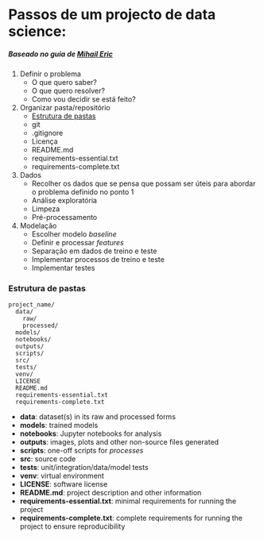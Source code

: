 # Passos de um projecto de data science:
##### Baseado no guia de [Mihail Eric](https://www.mihaileric.com/posts/setting-up-a-machine-learning-project/)

1. Definir o problema
	- O que quero saber?
 	- O que quero resolver?
 	- Como vou decidir se está feito?
2. Organizar pasta/repositório
	- [Estrutura de pastas](#estrutura-de-pastas)
	- git
	- .gitignore
	- Licença
	- README.md
	- requirements-essential.txt
	- requirements-complete.txt
3. Dados
	- Recolher os dados que se pensa que possam ser úteis para abordar o problema definido no ponto 1
	- Análise exploratória
	- Limpeza
	- Pré-processamento
4. Modelação
	- Escolher modelo *baseline*
	- Definir e processar *features*
	- Separação em dados de treino e teste
	- Implementar processos de treino e teste
	- Implementar testes

### Estrutura de pastas
```
project_name/
  data/
    raw/
    processed/
  models/
  notebooks/
  outputs/
  scripts/
  src/
  tests/
  venv/
  LICENSE
  README.md
  requirements-essential.txt
  requirements-complete.txt
```

- **data**: dataset(s) in its raw and processed forms
- **models**: trained models
- **notebooks**: Jupyter notebooks for analysis
- **outputs**: images, plots and other non-source files generated
- **scripts**: one-off scripts for *processes*
- **src**: source code
- **tests**: unit/integration/data/model tests
- **venv**: virtual environment
- **LICENSE**: software license
- **README.md**: project description and other information
- **requirements-essential.txt**: minimal requirements for running the project
- **requirements-complete.txt**: complete requirements for running the project to ensure reproducibility

